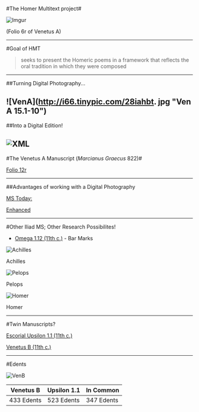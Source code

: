 #The Homer Multitext project#

![Imgur](http://i65.tinypic.com/wbw702.jpg)

(Folio 6r of Venetus A)

----
#Goal of HMT

>seeks to present the Homeric poems in a framework that reflects the oral tradition in which they were composed

----
##Turning Digital Photography...

![VenA](http://i66.tinypic.com/28iahbt. jpg "Ven A 15.1-10")
----
##Into a Digital Edition!

![XML](http://i68.tinypic.com/120rnf9.png "XML of 15.1-10")
----
#The Venetus A Manuscript (*Marcianus Graecus* 822)#

[Folio 12r](http://www.homermultitext.org/hmt-digital/images?request=GetIIPMooViewer&urn=urn:cite:hmt:vaimg.VA012RN-0013)

----
##Advantages of working with a Digital Photography

[MS Today:](http://www.homermultitext.org/iipsrv?OBJ=IIP,1.0&FIF=/project/homer/pyramidal/VenA/VA012RN-0013.tif&RGN=0.782,0.0968,0.106,0.2222&WID=9000&CVT=JPEG)

[Enhanced](http://www.homermultitext.org/iipsrv?OBJ=IIP,1.0&FIF=/project/homer/pyramidal/VenA/VA012RUVD-0895.tif&RGN=0.603,0.1396,0.179,0.4384&WID=9000&CVT=JPEG)

----
#Other Iliad MS; Other Research Possibilites!

- [Omega 1.12 (11th c.)](http://www.homermultitext.org/hmt-image-archive/E4/E4-Pages/015r-537.jpg) - Bar Marks

![Achilles](http://i68.tinypic.com/35jfghj.png)

Achilles

![Pelops](http://i66.tinypic.com/2itfz89.png)

Pelops

![Homer](http://i63.tinypic.com/33466xi.png)

Homer

----
#Twin Manuscripts?

[Escorial Upsilon 1.1 (11th c.)](http://oi68.tinypic.com/fteayt.jpg)

[Venetus B (11th c.)](http://oi64.tinypic.com/2im1gjn.jpg)

----
#Edents

![VenB](http://i65.tinypic.com/sqtu1j.png)

|Venetus B | Upsilon 1.1 | In Common |
| ------ | ------ | ------ | 
| 433 Edents | 523 Edents | 347 Edents | 

